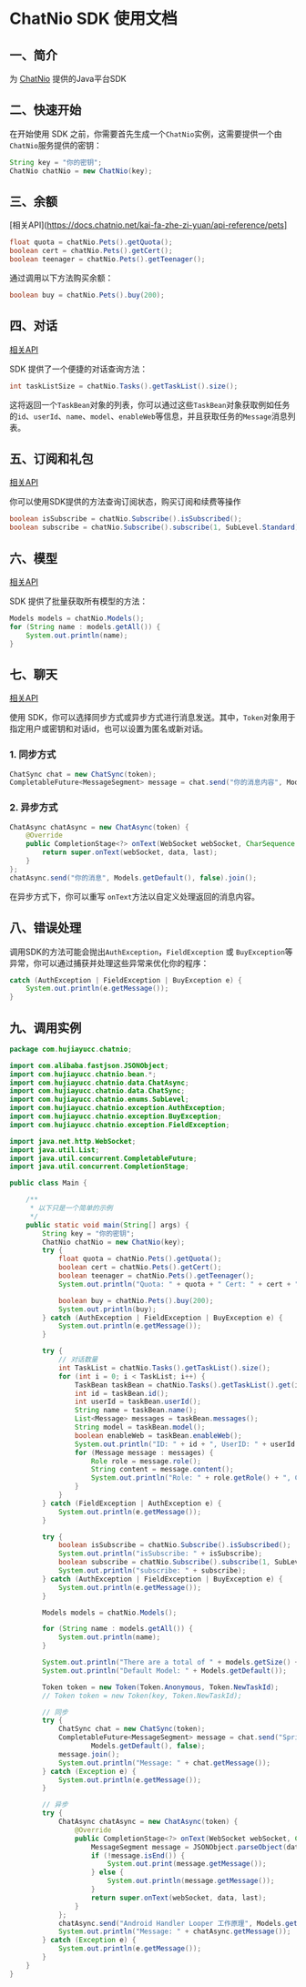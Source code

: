 # ChatNio SDK 使用文档

## 一、简介
为 [ChatNio](https://chatnio.net/) 提供的Java平台SDK

## 二、快速开始
在开始使用 SDK 之前，你需要首先生成一个`ChatNio`实例，这需要提供一个由`ChatNio`服务提供的密钥：

```java
String key = "你的密钥";
ChatNio chatNio = new ChatNio(key);
```

## 三、余额
[相关API](https://docs.chatnio.net/kai-fa-zhe-zi-yuan/api-reference/pets]

```java
float quota = chatNio.Pets().getQuota();
boolean cert = chatNio.Pets().getCert();
boolean teenager = chatNio.Pets().getTeenager();
```

通过调用以下方法购买余额：

```java
boolean buy = chatNio.Pets().buy(200);
```

## 四、对话
[相关API](https://docs.chatnio.net/kai-fa-zhe-zi-yuan/api-reference/dui-hua)

SDK 提供了一个便捷的对话查询方法：

```java
int taskListSize = chatNio.Tasks().getTaskList().size();
```

这将返回一个`TaskBean`对象的列表，你可以通过这些`TaskBean`对象获取例如任务的`id`、`userId`、`name`、`model`、`enableWeb`等信息，并且获取任务的`Message`消息列表。

## 五、订阅和礼包
[相关API](https://docs.chatnio.net/kai-fa-zhe-zi-yuan/api-reference/ding-yue-he-li-bao)

你可以使用SDK提供的方法查询订阅状态，购买订阅和续费等操作

```java
boolean isSubscribe = chatNio.Subscribe().isSubscribed();
boolean subscribe = chatNio.Subscribe().subscribe(1, SubLevel.Standard);
```

## 六、模型
[相关API](https://api.chatnio.net/v1/models)

SDK 提供了批量获取所有模型的方法：

```java
Models models = chatNio.Models();
for (String name : models.getAll()) {
    System.out.println(name);
}
```

## 七、聊天
[相关API](https://docs.chatnio.net/kai-fa-zhe-zi-yuan/api-reference/liao-tian)

使用 SDK，你可以选择同步方式或异步方式进行消息发送。其中，`Token`对象用于指定用户或密钥和对话id，也可以设置为匿名或新对话。

### 1. 同步方式

```java
ChatSync chat = new ChatSync(token);
CompletableFuture<MessageSegment> message = chat.send("你的消息内容", Models.getDefault(), false);
```
### 2. 异步方式

```java
ChatAsync chatAsync = new ChatAsync(token) {
    @Override
    public CompletionStage<?> onText(WebSocket webSocket, CharSequence data, boolean last) {
        return super.onText(webSocket, data, last);
    }
};
chatAsync.send("你的消息", Models.getDefault(), false).join();
```
在异步方式下，你可以重写 `onText`方法以自定义处理返回的消息内容。

## 八、错误处理
调用SDK的方法可能会抛出`AuthException`，`FieldException` 或 `BuyException`等异常，你可以通过捕获并处理这些异常来优化你的程序：

```java
catch (AuthException | FieldException | BuyException e) {
    System.out.println(e.getMessage());
}
```

## 九、调用实例
```java
package com.hujiayucc.chatnio;

import com.alibaba.fastjson.JSONObject;
import com.hujiayucc.chatnio.bean.*;
import com.hujiayucc.chatnio.data.ChatAsync;
import com.hujiayucc.chatnio.data.ChatSync;
import com.hujiayucc.chatnio.enums.SubLevel;
import com.hujiayucc.chatnio.exception.AuthException;
import com.hujiayucc.chatnio.exception.BuyException;
import com.hujiayucc.chatnio.exception.FieldException;

import java.net.http.WebSocket;
import java.util.List;
import java.util.concurrent.CompletableFuture;
import java.util.concurrent.CompletionStage;

public class Main {

    /**
     * 以下只是一个简单的示例
     */
    public static void main(String[] args) {
        String key = "你的密钥";
        ChatNio chatNio = new ChatNio(key);
        try {
            float quota = chatNio.Pets().getQuota();
            boolean cert = chatNio.Pets().getCert();
            boolean teenager = chatNio.Pets().getTeenager();
            System.out.println("Quota: " + quota + " Cert: " + cert + " Teenager: " + teenager);

            boolean buy = chatNio.Pets().buy(200);
            System.out.println(buy);
        } catch (AuthException | FieldException | BuyException e) {
            System.out.println(e.getMessage());
        }

        try {
            // 对话数量
            int TaskList = chatNio.Tasks().getTaskList().size();
            for (int i = 0; i < TaskList; i++) {
                TaskBean taskBean = chatNio.Tasks().getTaskList().get(i);
                int id = taskBean.id();
                int userId = taskBean.userId();
                String name = taskBean.name();
                List<Message> messages = taskBean.messages();
                String model = taskBean.model();
                boolean enableWeb = taskBean.enableWeb();
                System.out.println("ID: " + id + ", UserID: " + userId + ", Name: " + name + ", Model, " + model + ", EnableWeb: " + enableWeb);
                for (Message message : messages) {
                    Role role = message.role();
                    String content = message.content();
                    System.out.println("Role: " + role.getRole() + ", Content: " + content);
                }
            }
        } catch (FieldException | AuthException e) {
            System.out.println(e.getMessage());
        }

        try {
            boolean isSubscribe = chatNio.Subscribe().isSubscribed();
            System.out.println("isSubscribe: " + isSubscribe);
            boolean subscribe = chatNio.Subscribe().subscribe(1, SubLevel.Standard);
            System.out.println("subscribe: " + subscribe);
        } catch (AuthException | FieldException | BuyException e) {
            System.out.println(e.getMessage());
        }

        Models models = chatNio.Models();

        for (String name : models.getAll()) {
            System.out.println(name);
        }

        System.out.println("There are a total of " + models.getSize() + " Models");
        System.out.println("Default Model: " + Models.getDefault());

        Token token = new Token(Token.Anonymous, Token.NewTaskId);
        // Token token = new Token(key, Token.NewTaskId);

        // 同步
        try {
            ChatSync chat = new ChatSync(token);
            CompletableFuture<MessageSegment> message = chat.send("SpringBoot如何使用切片，请给出相关文档以及注释",
                    Models.getDefault(), false);
            message.join();
            System.out.println("Message: " + chat.getMessage());
        } catch (Exception e) {
            System.out.println(e.getMessage());
        }

        // 异步
        try {
            ChatAsync chatAsync = new ChatAsync(token) {
                @Override
                public CompletionStage<?> onText(WebSocket webSocket, CharSequence data, boolean last) {
                    MessageSegment message = JSONObject.parseObject(data.toString(), MessageSegment.class);
                    if (!message.isEnd()) {
                        System.out.print(message.getMessage());
                    } else {
                        System.out.println(message.getMessage());
                    }
                    return super.onText(webSocket, data, last);
                }
            };
            chatAsync.send("Android Handler Looper 工作原理", Models.getDefault(), false).join();
            System.out.println("Message: " + chatAsync.getMessage());
        } catch (Exception e) {
            System.out.println(e.getMessage());
        }
    }
}
```